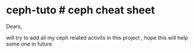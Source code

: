 # ceph-tuto # ceph cheat sheet

Dears,

will try to add all my ceph related activits in this project , hope this will help some one in future 


